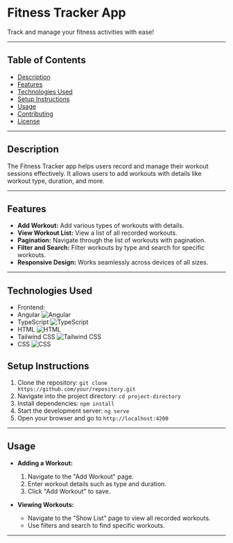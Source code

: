 # Fitness Tracker App

Track and manage your fitness activities with ease!

---

## Table of Contents

- [Description](#description)
- [Features](#features)
- [Technologies Used](#technologies-used)
- [Setup Instructions](#setup-instructions)
- [Usage](#usage)
- [Contributing](#contributing)
- [License](#license)

---

## Description

The Fitness Tracker app helps users record and manage their workout sessions effectively. It allows users to add workouts with details like workout type, duration, and more.

---

## Features

- **Add Workout:** Add various types of workouts with details.
- **View Workout List:** View a list of all recorded workouts.
- **Pagination:** Navigate through the list of workouts with pagination.
- **Filter and Search:** Filter workouts by type and search for specific workouts.
- **Responsive Design:** Works seamlessly across devices of all sizes.

---

## Technologies Used

- Frontend:
- Angular ![Angular](../icons/Angular-Dark.svg)
- TypeScript ![TypeScript](../icons/Typecript.svg)
- HTML ![HTML](../icons/HTML.svg)
- Tailwind CSS ![Tailwind CSS](../icons/TailwindCSS-Dark.svg)
- CSS ![CSS](../icons/CSS.svg)

## Setup Instructions

1. Clone the repository: `git clone https://github.com/your/repository.git`
2. Navigate into the project directory: `cd project-directory`
3. Install dependencies: `npm install`
4. Start the development server: `ng serve`
5. Open your browser and go to `http://localhost:4200`

---

## Usage

- **Adding a Workout:**

  1. Navigate to the "Add Workout" page.
  2. Enter workout details such as type and duration.
  3. Click "Add Workout" to save.

- **Viewing Workouts:**
  - Navigate to the "Show List" page to view all recorded workouts.
  - Use filters and search to find specific workouts.

---
